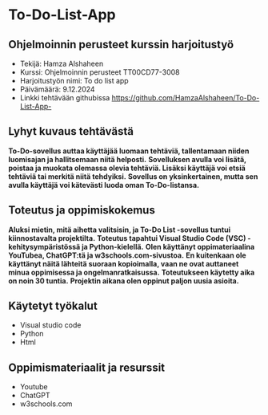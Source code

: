 # To-Do-List-App
## Ohjelmoinnin perusteet kurssin harjoitustyö
 
- Tekijä: Hamza Alshaheen
- Kurssi: Ohjelmoinnin perusteet TT00CD77-3008
- Harjoitustyön nimi: To do list app
- Päivämäärä: 9.12.2024
- Linkki tehtävään githubissa https://github.com/HamzaAlshaheen/To-Do-List-App-

## Lyhyt kuvaus tehtävästä
**To-Do-sovellus auttaa käyttäjää luomaan tehtäviä, tallentamaan niiden luomisajan ja hallitsemaan niitä helposti.**
**Sovelluksen avulla voi lisätä, poistaa ja muokata olemassa olevia tehtäviä. Lisäksi käyttäjä voi etsiä tehtäviä tai merkitä niitä tehdyiksi.**
**Sovellus on yksinkertainen, mutta sen avulla käyttäjä voi kätevästi luoda oman To-Do-listansa.**

## Toteutus ja oppimiskokemus
**Aluksi mietin, mitä aihetta valitsisin, ja To-Do List -sovellus tuntui kiinnostavalta projektilta.** 
**Toteutus tapahtui Visual Studio Code (VSC) -kehitysympäristössä ja Python-kielellä.**
**Olen käyttänyt oppimateriaalina YouTubea, ChatGPT:tä ja w3schools.com-sivustoa.** 
**En kuitenkaan ole käyttänyt näitä lähteitä suoraan kopioimalla, vaan ne ovat auttaneet minua oppimisessa ja ongelmanratkaisussa.**
**Toteutukseen käytetty aika on noin 30 tuntia.** 
**Projektin aikana olen oppinut paljon uusia asioita.**

 ## Käytetyt työkalut
 - Visual studio code
 - Python
 - Html  
  
## Oppimismateriaalit ja resurssit 
- Youtube 
- ChatGPT
- w3schools.com 



